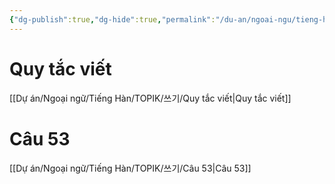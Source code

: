 ```yaml
---
{"dg-publish":true,"dg-hide":true,"permalink":"/du-an/ngoai-ngu/tieng-han/topik//cau-51-52-53-54/","hide":true,"dgPassFrontmatter":true}
---
```


# Quy tắc viết

[[Dự án/Ngoại ngữ/Tiếng  Hàn/TOPIK/쓰기/Quy tắc viết\|Quy tắc viết]]

# Câu 53

[[Dự án/Ngoại ngữ/Tiếng  Hàn/TOPIK/쓰기/Câu 53\|Câu 53]]